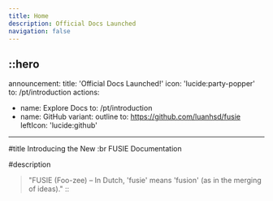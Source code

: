 ```yaml
---
title: Home
description: Official Docs Launched
navigation: false
---
```


::hero
---
announcement:
  title: 'Official Docs Launched!'
  icon: 'lucide:party-popper'
  to: /pt/introduction
actions:
  - name: Explore Docs
    to: /pt/introduction
  - name: GitHub
    variant: outline
    to: https://github.com/luanhsd/fusie
    leftIcon: 'lucide:github'
---

#title
Introducing the New :br FUSIE Documentation

#description
> "FUSIE (Foo-zee) – In Dutch, 'fusie' means 'fusion' (as in the merging of ideas)."
::

